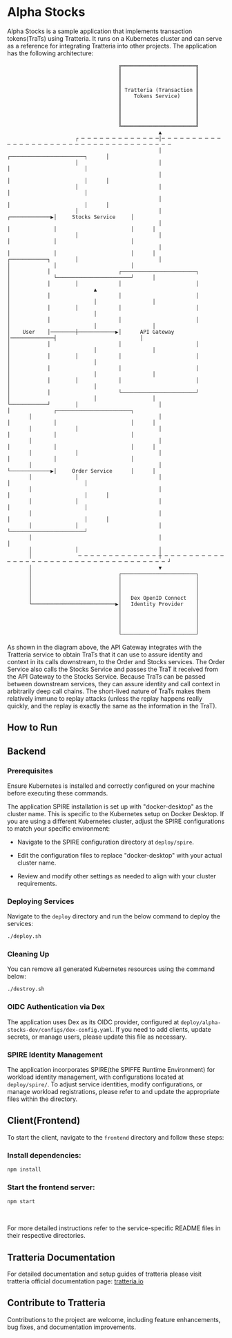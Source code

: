 # Alpha Stocks

Alpha Stocks is a sample application that implements transaction tokens(TraTs) using Tratteria. It runs on a Kubernetes cluster and can serve as a reference for integrating Tratteria into other projects. The application has the following architecture:

~~~
                                    ╔════════════════════════╗                                                              
                                    ║                        ║                                                              
                                    ║                        ║                                                              
                                    ║                        ║                                                              
                                    ║ Tratteria (Transaction ║                                                              
                                    ║    Tokens Service)     ║                                                              
                                    ║                        ║                                                              
                                    ║                        ║                                                              
                                    ║                        ║                                                              
                                    ║                        ║                                                              
                                    ╚════════════════════════╝                                                              
                                                 ▲                                                                          
                      ┌ ─ ─ ─ ─ ─ ─ ─ ─ ─ ─ ─ ─ ─│─ ─ ─ ─ ─ ─ ─ ─ ─ ─ ─ ─ ─ ─ ─ ─ ─ ─ ─ ─ ─ ─ ─ ─ ─ ─ ─ ─ ─ ─ ─ ─ ─ ─ ─ ─ ─ 
                                                 │                                         ┌────────────────────────┐      │
                      │                          │                                         │                        │       
                                                 │                                         │                        │      │
                      │                          │                                         │                        │       
                                                 │                                         │                        │      │
                      │                          │                          ┌─────────────▶│     Stocks Service     │       
                                                 │                          │              │                        │      │
                      │                          │                          │              │                        │       
                                                 │                          │              │                        │      │
┌────────────┐        │                          │                          │              │                        │       
│            │                      ┌────────────────────────┐              │              └────────────────────────┘      │
│            │        │             │                        │              │                           ▲                   
│            │                      │                        │              │                           │                  │
│            │        │             │                        │              │                           │                   
│            │                      │                        │              │                           │                  │
│    User    │────────┼────────────▶│      API Gateway       │──────────────┤                           │                   
│            │                      │                        │              │                           │                  │
│            │        │             │                        │              │                           │                   
│            │                      │                        │              │                           │                  │
│            │        │             │                        │              │                           │                   
│            │                      └────────────────────────┘              │                           │                  │
└────────────┘        │                          │                          │              ┌────────────────────────┐       
       │                                         │                          │              │                        │      │
       │              │                          │                          │              │                        │       
       │                                         │                          │              │                        │      │
       │              │                          │                          │              │                        │       
       │                                         │                          └─────────────▶│     Order Service      │      │
       │              │                          │                                         │                        │       
       │                                         │                                         │                        │      │
       │              │                          │                                         │                        │       
       │                                         │                                         │                        │      │
       │              │                          │                                         └────────────────────────┘       
       │                                         │                                                                         │
       │              │                          │                                                                
       │               ─ ─ ─ ─ ─ ─ ─ ─ ─ ─ ─ ─ ─ ┼ ─ ─ ─ ─ ─ ─ ─ ─ ─ ─ ─ ─ ─ ─ ─ ─ ─ ─ ─ ─ ─ ─ ─ ─ ─ ─ ─ ─ ─ ─ ─ ─ ─ ─ ─ ─ ┘
       │                                         ▼                                                                          
       │                            ┌────────────────────────┐                                                              
       │                            │                        │                                                              
       │                            │                        │                                                              
       │                            │                        │                                                              
       │                            │   Dex OpenID Connect   │                                                              
       └───────────────────────────▶│   Identity Provider    │                                                              
                                    │                        │                                                              
                                    │                        │                                                              
                                    │                        │                                                              
                                    │                        │                                                              
                                    └────────────────────────┘                                                              
~~~

As shown in the diagram above, the API Gateway integrates with the Tratteria service to obtain TraTs that it can use to assure identity and context in its calls downstream, to the Order and Stocks services. The Order Service also calls the Stocks Service and passes the TraT it received from the API Gateway to the Stocks Service. Because TraTs can be passed between downstream services, they can assure identity and call context in arbitrarily deep call chains. The short-lived nature of TraTs makes them relatively immune to replay attacks (unless the replay happens really quickly, and the replay is exactly the same as the information in the TraT).

## How to Run

## Backend

### Prerequisites

Ensure Kubernetes is installed and correctly configured on your machine before executing these commands.

The application SPIRE installation is set up with "docker-desktop" as the cluster name. This is specific to the Kubernetes setup on Docker Desktop. If you are using a different Kubernetes cluster, adjust the SPIRE configurations to match your specific environment:

- Navigate to the SPIRE configuration directory at `deploy/spire`.

- Edit the configuration files to replace "docker-desktop" with your actual cluster name.

- Review and modify other settings as needed to align with your cluster requirements.

### Deploying Services

Navigate to the `deploy` directory and run the below command to deploy the services:

```bash
./deploy.sh
```

### Cleaning Up

You can remove all generated Kubernetes resources using the command below:

```bash
./destroy.sh
```

### OIDC Authentication via Dex

The application uses Dex as its OIDC provider, configured at `deploy/alpha-stocks-dev/configs/dex-config.yaml`. If you need to add clients, update secrets, or manage users, please update this file as necessary.

### SPIRE Identity Management

The application incorporates SPIRE(the SPIFFE Runtime Environment) for workload identity management, with configurations located at `deploy/spire/`. To adjust service identities, modify configurations, or manage workload registrations, please refer to and update the appropriate files within the directory.


## Client(Frontend)

To start the client, navigate to the `frontend` directory and follow these steps:

### Install dependencies:

```bash
npm install
```

### Start the frontend server:

```bash
npm start
```

&nbsp;

For more detailed instructions refer to the service-specific README files in their respective directories.

## Tratteria Documentation
For detailed documentation and setup guides of tratteria please visit tratteria official documentation page: [tratteria.io](https://tratteria.io)

## Contribute to Tratteria
Contributions to the project are welcome, including feature enhancements, bug fixes, and documentation improvements.